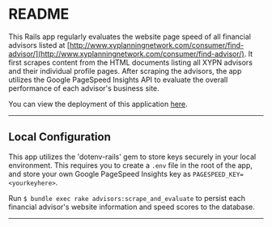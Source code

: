 # README

This Rails app regularly evaluates the website page speed of all financial advisors listed at [http://www.xyplanningnetwork.com/consumer/find-advisor/](http://www.xyplanningnetwork.com/consumer/find-advisor/). It first scrapes content from the HTML documents listing all XYPN advisors and their individual profile pages. After scraping the advisors, the app utilizes the Google PageSpeed Insights API to evaluate the overall performance of each advisor's business site.

You can view the deployment of this application [here](http://www.xypnseo.com/).  

---

## Local Configuration

This app utilizes the 'dotenv-rails' gem to store keys securely in your local environment. This requires you to create a `.env` file in the root of the app, and store your own Google PageSpeed Insights key as `PAGESPEED_KEY=<yourkeyhere>`.  

Run `$ bundle exec rake advisors:scrape_and_evaluate` to persist each financial advisor's website information and speed scores to the database.

---
